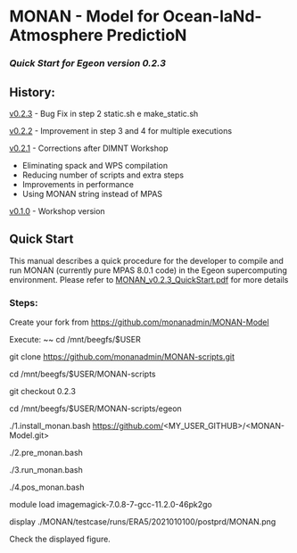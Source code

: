 # MONAN - Model for Ocean-laNd-Atmosphere PredictioN

### *Quick Start for Egeon version 0.2.3*


## History:

[v0.2.3](https://github.com/monanadmin/monan/blob/main/doc/MONAN_v0.2.3_QuickStart.pdf) - Bug Fix in step 2 static.sh e make_static.sh

[v0.2.2](https://github.com/monanadmin/monan/blob/main/doc/MONAN_v0.2.2_QuickStart.pdf) - Improvement in step 3 and 4 for multiple executions

[v0.2.1](https://github.com/monanadmin/monan/blob/main/doc/MONAN_v0.2.1_QuickStart.pdf) - Corrections after DIMNT Workshop
 - Eliminating spack and WPS compilation
 - Reducing number of scripts and extra steps
 - Improvements in performance
 - Using MONAN string instead of MPAS
   
[v0.1.0](https://github.com/monanadmin/monan/blob/main/doc/MONAN_v0.1.0_QuickStart.pdf) - Workshop version

## Quick Start

This manual describes a quick procedure for the developer to compile and run MONAN (currently pure MPAS 8.0.1 code) in the Egeon supercomputing environment.
Please refer to [MONAN_v0.2.3_QuickStart.pdf](https://github.com/monanadmin/monan/blob/main/doc/MONAN_v0.2.3_QuickStart.pdf) for more details

### Steps:

Create your fork from https://github.com/monanadmin/MONAN-Model 

Execute:
~~
cd /mnt/beegfs/$USER

git clone https://github.com/monanadmin/MONAN-scripts.git

cd /mnt/beegfs/$USER/MONAN-scripts

git checkout 0.2.3

cd /mnt/beegfs/$USER/MONAN-scripts/egeon

./1.install_monan.bash https://github.com/<MY_USER_GITHUB>/<MONAN-Model.git>

./2.pre_monan.bash

./3.run_monan.bash

./4.pos_monan.bash

module load imagemagick-7.0.8-7-gcc-11.2.0-46pk2go

display ./MONAN/testcase/runs/ERA5/2021010100/postprd/MONAN.png

Check the displayed figure.
